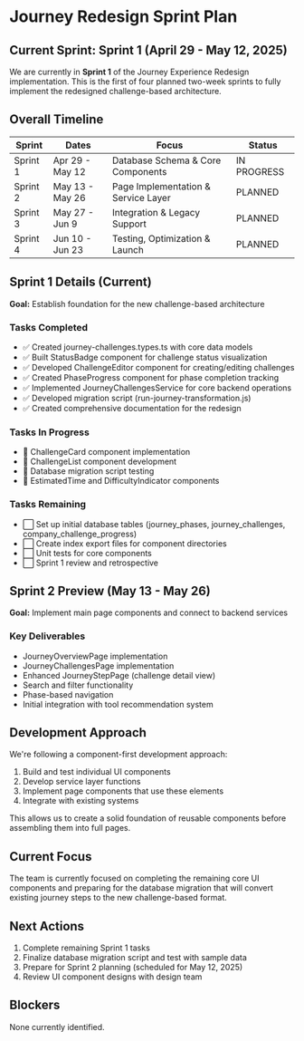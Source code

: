 # Journey Redesign Sprint Plan

## Current Sprint: Sprint 1 (April 29 - May 12, 2025)

We are currently in **Sprint 1** of the Journey Experience Redesign implementation. This is the first of four planned two-week sprints to fully implement the redesigned challenge-based architecture.

## Overall Timeline

| Sprint | Dates | Focus | Status |
|--------|-------|-------|--------|
| Sprint 1 | Apr 29 - May 12 | Database Schema & Core Components | IN PROGRESS |
| Sprint 2 | May 13 - May 26 | Page Implementation & Service Layer | PLANNED |
| Sprint 3 | May 27 - Jun 9 | Integration & Legacy Support | PLANNED |
| Sprint 4 | Jun 10 - Jun 23 | Testing, Optimization & Launch | PLANNED |

## Sprint 1 Details (Current)

**Goal:** Establish foundation for the new challenge-based architecture

### Tasks Completed
- ✅ Created journey-challenges.types.ts with core data models
- ✅ Built StatusBadge component for challenge status visualization
- ✅ Developed ChallengeEditor component for creating/editing challenges
- ✅ Created PhaseProgress component for phase completion tracking
- ✅ Implemented JourneyChallengesService for core backend operations
- ✅ Developed migration script (run-journey-transformation.js)
- ✅ Created comprehensive documentation for the redesign

### Tasks In Progress
- 🔄 ChallengeCard component implementation
- 🔄 ChallengeList component development
- 🔄 Database migration script testing
- 🔄 EstimatedTime and DifficultyIndicator components

### Tasks Remaining
- ⬜ Set up initial database tables (journey_phases, journey_challenges, company_challenge_progress)
- ⬜ Create index export files for component directories
- ⬜ Unit tests for core components
- ⬜ Sprint 1 review and retrospective

## Sprint 2 Preview (May 13 - May 26)

**Goal:** Implement main page components and connect to backend services

### Key Deliverables
- JourneyOverviewPage implementation
- JourneyChallengesPage implementation
- Enhanced JourneyStepPage (challenge detail view)
- Search and filter functionality
- Phase-based navigation
- Initial integration with tool recommendation system

## Development Approach

We're following a component-first development approach:

1. Build and test individual UI components
2. Develop service layer functions
3. Implement page components that use these elements
4. Integrate with existing systems

This allows us to create a solid foundation of reusable components before assembling them into full pages.

## Current Focus

The team is currently focused on completing the remaining core UI components and preparing for the database migration that will convert existing journey steps to the new challenge-based format.

## Next Actions

1. Complete remaining Sprint 1 tasks
2. Finalize database migration script and test with sample data
3. Prepare for Sprint 2 planning (scheduled for May 12, 2025)
4. Review UI component designs with design team

## Blockers

None currently identified.
